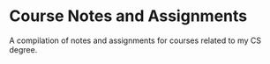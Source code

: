 # Course Notes and Assignments

A compilation of notes and assignments for courses related to my CS degree.
